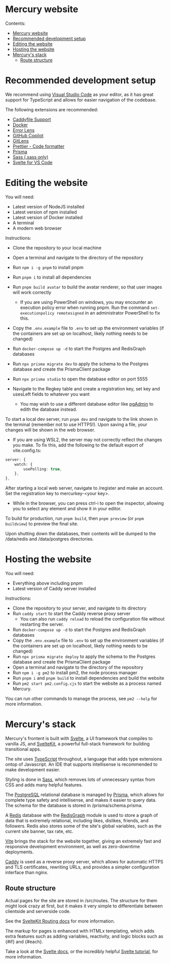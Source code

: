 # Mercury website

Contents:

-   [Mercury website](#mercury-website)
-   [Recommended development setup](#recommended-development-setup)
-   [Editing the website](#editing-the-website)
-   [Hosting the website](#hosting-the-website)
-   [Mercury's stack](#mercurys-stack)
    -   [Route structure](#route-structure)

# Recommended development setup

We recommend using [Visual Studio Code](https://code.visualstudio.com) as your editor, as it has great support for TypeScript and allows for easier navigation of the codebase.

The following extensions are recommended:

-   [Caddyfile Support](https://marketplace.visualstudio.com/items?itemName=matthewpi.caddyfile-support)
-   [Docker](https://marketplace.visualstudio.com/items?itemName=ms-azuretools.vscode-docker)
-   [Error Lens](https://marketplace.visualstudio.com/items?itemName=usernamehw.errorlens)
-   [GitHub Copilot](https://marketplace.visualstudio.com/items?itemName=GitHub.copilot)
-   [GitLens](https://marketplace.visualstudio.com/items?itemName=eamodio.gitlens)
-   [Prettier - Code formatter](https://marketplace.visualstudio.com/items?itemName=esbenp.prettier-vscode)
-   [Prisma](https://marketplace.visualstudio.com/items?itemName=Prisma.prisma)
-   [Sass (.sass only)](https://marketplace.visualstudio.com/items?itemName=Syler.sass-indented)
-   [Svelte for VS Code](https://marketplace.visualstudio.com/items?itemName=svelte.svelte-vscode)

# Editing the website

You will need:

-   Latest version of NodeJS installed
-   Latest version of npm installed
-   Latest version of Docker installed
-   A terminal
-   A modern web browser

Instructions:

-   Clone the repository to your local machine
-   Open a terminal and navigate to the directory of the repository
-   Run `npm i -g pnpm` to install pnpm
-   Run `pnpm i` to install all dependencies
-   Run `pnpm build avatar` to build the avatar renderer, so that user images will work correctly
    -   If you are using PowerShell on windows, you may encounter an execution policy error when running pnpm. Run the command `set-executionpolicy remotesigned` in an administrator PowerShell to fix this.
-   Copy the `.env.example` file to `.env` to set up the environment variables (if the containers are set up on localhost, likely nothing needs to be changed)
-   Run `docker-compose up -d` to start the Postgres and RedisGraph databases
-   Run `npx prisma migrate dev` to apply the schema to the Postgres database and create the PrismaClient package

-   Run `npx prisma studio` to open the database editor on port 5555
-   Navigate to the Regkey table and create a registration key, set key and usesLeft fields to whatever you want
    -   You may wish to use a different database editor like [pgAdmin](https://pgadmin.org) to edith the database instead.

To start a local dev server, run `pnpm dev` and navigate to the link shown in the terminal (remember not to use HTTPS!). Upon saving a file, your changes will be shown in the web browser.

-   If you are using WSL2, the server may not correctly reflect the changes you make. To fix this, add the following to the default export of vite.config.ts:

```ts
server: {
	watch: {
		usePolling: true,
	},
},
```

After starting a local web server, navigate to /register and make an account. Set the registration key to mercurkey-<your key\>.

-   While in the browser, you can press ctrl-i to open the inspector, allowing you to select any element and show it in your editor.

To build for production, run `pnpm build`, then `pnpm preview` (or `pnpm buildview`) to preview the final site.

Upon shutting down the databases, their contents will be dumped to the /data/redis and /data/postgres directories.

# Hosting the website

You will need:

-   Everything above including pnpm
-   Latest version of Caddy server installed

Instructions:

-   Clone the repository to your server, and navigate to its directory
-   Run `caddy start` to start the Caddy reverse proxy server
    -   You can also run `caddy reload` to reload the configuration file without restarting the server.
-   Run `docker-compose up -d` to start the Postgres and RedisGraph databases
-   Copy the `.env.example` file to `.env` to set up the environment variables (if the containers are set up on localhost, likely nothing needs to be changed)
-   Run `npx prisma migrate deploy` to apply the schema to the Postgres database and create the PrismaClient package
-   Open a terminal and navigate to the directory of the repository
-   Run `npm i -g pm2` to install pm2, the node process manager
-   Run `pnpm i` and `pnpm build` to install dependencies and build the website
-   Run `pm2 start pm2.config.cjs` to start the website as a process named Mercury.

You can run other commands to manage the process, see `pm2 --help` for more information.

# Mercury's stack

Mercury's frontent is built with [Svelte](https://svelte.dev), a UI framework that compiles to vanilla JS, and [SvelteKit](https://kit.svelte.dev), a powerful full-stack framework for building transitional apps.

The site uses [TypeScript](https://typescriptlang.org) throughout, a language that adds type extensions ontop of Javascript. An IDE that supports intellisense is recommended to make development easier.

Styling is done in [Sass](https://sass-lang.com), which removes lots of unnecessary syntax from CSS and adds many helpful features.

The [PostgreSQL](https://postgresql.org) relational database is managed by [Prisma](https://prisma.io), which allows for complete type safety and intellisense, and makes it easier to query data. The schema for the database is stored in /prisma/schema.prisma.

A [Redis](https://redis.io) database with the [RedisGraph](https://redis.com/modules/redis-graph) module is used to store a graph of data that is extremely relational, including likes, dislikes, friends, and followers. Redis also stores some of the site's global variables, such as the current site banner, tax rate, etc.

[Vite](https://vitejs.dev) brings the stack for the website together, giving an extremely fast and responsive development environment, as well as zero-downtime deployments.

[Caddy](https://caddyserver.com) is used as a reverse proxy server, which allows for automatic HTTPS and TLS certificates, rewriting URLs, and provides a simpler configuration interface than nginx.

## Route structure

Actual pages for the site are stored in /src/routes. The structure for them might look crazy at first, but it makes it very simple to differentiate between clientside and serverside code.

See the [SvelteKit Routing docs](https://kit.svelte.dev/docs/routing) for more information.

The markup for pages is enhanced with HTMLx templating, which adds extra features such as adding variables, reactivity, and logic blocks such as {#if} and {#each}.

Take a look at the [Svelte docs](https://svelte.dev/docs), or the incredibly helpful [Svelte tutorial](https://learn.svelte.dev), for more information.
